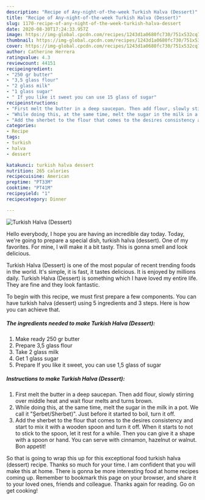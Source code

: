 ```yaml
---
description: "Recipe of Any-night-of-the-week Turkish Halva (Dessert)"
title: "Recipe of Any-night-of-the-week Turkish Halva (Dessert)"
slug: 1170-recipe-of-any-night-of-the-week-turkish-halva-dessert
date: 2020-08-30T17:24:33.957Z
image: https://img-global.cpcdn.com/recipes/1243d1a0680fc730/751x532cq70/turkish-halva-dessert-recipe-main-photo.jpg
thumbnail: https://img-global.cpcdn.com/recipes/1243d1a0680fc730/751x532cq70/turkish-halva-dessert-recipe-main-photo.jpg
cover: https://img-global.cpcdn.com/recipes/1243d1a0680fc730/751x532cq70/turkish-halva-dessert-recipe-main-photo.jpg
author: Catherine Herrera
ratingvalue: 4.3
reviewcount: 44151
recipeingredient:
- "250 gr butter"
- "3,5 glass flour"
- "2 glass milk"
- "1 glass sugar"
- " If you like it sweet you can use 15 glass of sugar"
recipeinstructions:
- "First melt the butter in a deep saucepan. Then add flour, slowly stirring over middle heat and wait flour melts and turns brown."
- "While doing this, at the same time, melt the sugar in the milk in a pot. We call it &#34;Şerbet/Sherbet)&#34;. Just before it started to boil, turn it off."
- "Add the sherbet to the flour that comes to the desires consistency and start to mix it with a wooden spoon and turn it off. When it starts to not to stick to the spoon, let it rest for a while. Then you can give it a shape with a spoon or hand. You can serve with cinnamon, hazelnut or walnut. Bon appetit!"
categories:
- Recipe
tags:
- turkish
- halva
- dessert

katakunci: turkish halva dessert 
nutrition: 265 calories
recipecuisine: American
preptime: "PT33M"
cooktime: "PT41M"
recipeyield: "1"
recipecategory: Dinner

---
```



![Turkish Halva (Dessert)](https://img-global.cpcdn.com/recipes/1243d1a0680fc730/751x532cq70/turkish-halva-dessert-recipe-main-photo.jpg)

Hello everybody, I hope you are having an incredible day today. Today, we're going to prepare a special dish, turkish halva (dessert). One of my favorites. For mine, I will make it a bit tasty. This is gonna smell and look delicious.



Turkish Halva (Dessert) is one of the most popular of recent trending foods in the world. It's simple, it is fast, it tastes delicious. It is enjoyed by millions daily. Turkish Halva (Dessert) is something which I have loved my entire life. They are fine and they look fantastic.


To begin with this recipe, we must first prepare a few components. You can have turkish halva (dessert) using 5 ingredients and 3 steps. Here is how you can achieve that.

<!--inarticleads1-->

##### The ingredients needed to make Turkish Halva (Dessert):

1. Make ready 250 gr butter
1. Prepare 3,5 glass flour
1. Take 2 glass milk
1. Get 1 glass sugar
1. Prepare  If you like it sweet, you can use 1,5 glass of sugar




<!--inarticleads2-->

##### Instructions to make Turkish Halva (Dessert):

1. First melt the butter in a deep saucepan. Then add flour, slowly stirring over middle heat and wait flour melts and turns brown.
1. While doing this, at the same time, melt the sugar in the milk in a pot. We call it &#34;Şerbet/Sherbet)&#34;. Just before it started to boil, turn it off.
1. Add the sherbet to the flour that comes to the desires consistency and start to mix it with a wooden spoon and turn it off. When it starts to not to stick to the spoon, let it rest for a while. Then you can give it a shape with a spoon or hand. You can serve with cinnamon, hazelnut or walnut. Bon appetit!




So that is going to wrap this up for this exceptional food turkish halva (dessert) recipe. Thanks so much for your time. I am confident that you will make this at home. There is gonna be more interesting food at home recipes coming up. Remember to bookmark this page on your browser, and share it to your loved ones, friends and colleague. Thanks again for reading. Go on get cooking!
